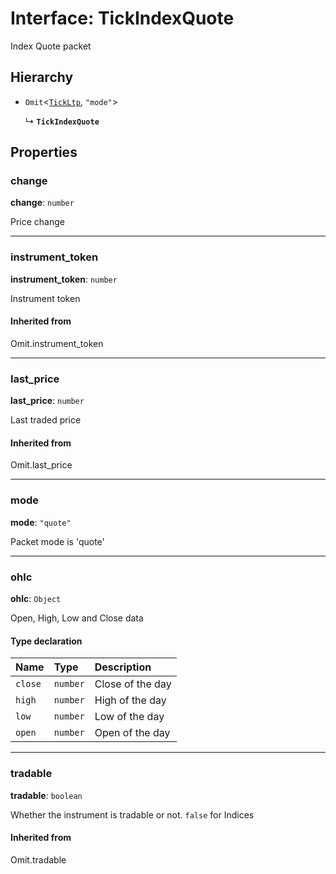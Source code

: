 # Interface: TickIndexQuote

Index Quote packet

## Hierarchy

- `Omit`\<[`TickLtp`](TickLtp.md), ``"mode"``\>

  ↳ **`TickIndexQuote`**

## Properties

### change

 **change**: `number`

Price change

___

### instrument\_token

 **instrument\_token**: `number`

Instrument token

#### Inherited from

Omit.instrument\_token

___

### last\_price

 **last\_price**: `number`

Last traded price

#### Inherited from

Omit.last\_price

___

### mode

 **mode**: ``"quote"``

Packet mode is 'quote'

___

### ohlc

 **ohlc**: `Object`

Open, High, Low and Close data

#### Type declaration

| Name | Type | Description |
| :------ | :------ | :------ |
| `close` | `number` | Close of the day |
| `high` | `number` | High of the day |
| `low` | `number` | Low of the day |
| `open` | `number` | Open of the day |

___

### tradable

 **tradable**: `boolean`

Whether the instrument is tradable or not. `false` for Indices

#### Inherited from

Omit.tradable
